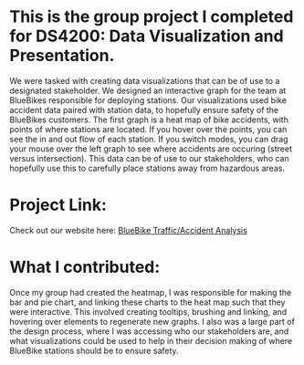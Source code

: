 # This is the group project I completed for DS4200: Data Visualization and Presentation.

We were tasked with creating data visualizations that can be of use to a designated stakeholder. We designed an interactive graph for the team at BlueBikes responsible for deploying stations. Our visualizations used bike accident data paired with station data, to hopefully ensure safety of the BlueBikes customers.
The first graph is a heat map of bike accidents, with points of where stations are located. If you hover over the points, you can see the in and out flow of each station. If you switch modes, you can drag your mouse over the left graph to see where accidents are occuring (street versus intersection). This data can be of use to our stakeholders, who can hopefully use this to carefully place stations away from hazardous areas.

# Project Link:
Check out our website here: [BlueBike Traffic/Accident Analysis](https://ds4200-s23-class.github.io/project-julian-jake-david-aneek/)

# What I contributed:
Once my group had created the heatmap, I was responsible for making the bar and pie chart, and linking these charts to the heat map such that they were interactive. This involved creating tooltips, brushing and linking, and hovering over elements to regenerate new graphs. I also was a large part of the design process, where I was accessing who our stakeholders are, and what visualizations could be used to help in their decision making of where BlueBike stations should be to ensure safety.

